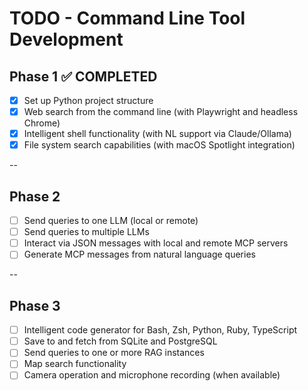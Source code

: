 # TODO - Command Line Tool Development

## Phase 1 ✅ COMPLETED
- [x] Set up Python project structure
- [x] Web search from the command line (with Playwright and headless Chrome)
- [x] Intelligent shell functionality (with NL support via Claude/Ollama)
- [x] File system search capabilities (with macOS Spotlight integration)

--

## Phase 2
- [ ] Send queries to one LLM (local or remote)
- [ ] Send queries to multiple LLMs
- [ ] Interact via JSON messages with local and remote MCP servers
- [ ] Generate MCP messages from natural language queries

--

## Phase 3
- [ ] Intelligent code generator for Bash, Zsh, Python, Ruby, TypeScript
- [ ] Save to and fetch from SQLite and PostgreSQL
- [ ] Send queries to one or more RAG instances
- [ ] Map search functionality
- [ ] Camera operation and microphone recording (when available)